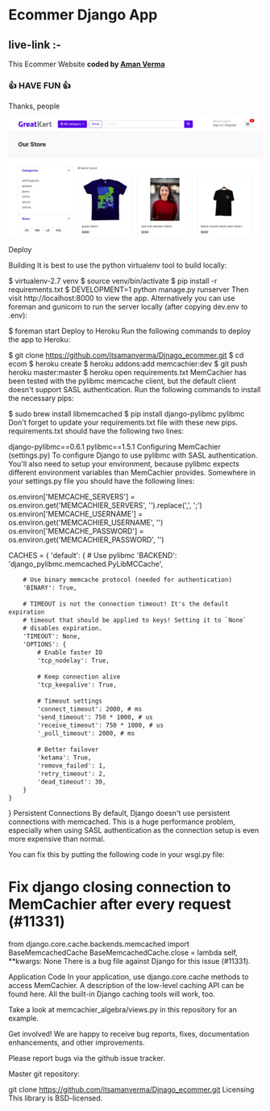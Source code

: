 
# Ecommer Django App
## live-link :- #

This Ecommer Website 
<b>coded by [Aman Verma](https://github.com/itsamanverma/Djnago_ecommer.git)</b>
### 👍 HAVE FUN 👍
Thanks, people

![Watch Now](./ecom.jpg)

Deploy

Building
It is best to use the python virtualenv tool to build locally:

$ virtualenv-2.7 venv
$ source venv/bin/activate
$ pip install -r requirements.txt
$ DEVELOPMENT=1 python manage.py runserver
Then visit http://localhost:8000 to view the app. Alternatively you can use foreman and gunicorn to run the server locally (after copying dev.env to .env):

$ foreman start
Deploy to Heroku
Run the following commands to deploy the app to Heroku:

$ git clone https://github.com/itsamanverma/Djnago_ecommer.git
$ cd ecom
$ heroku create
$ heroku addons:add memcachier:dev
$ git push heroku master:master
$ heroku open
requirements.txt
MemCachier has been tested with the pylibmc memcache client, but the default client doesn't support SASL authentication. Run the following commands to install the necessary pips:

$ sudo brew install libmemcached
$ pip install django-pylibmc pylibmc
Don't forget to update your requirements.txt file with these new pips. requirements.txt should have the following two lines:

django-pylibmc==0.6.1
pylibmc==1.5.1
Configuring MemCachier (settings.py)
To configure Django to use pylibmc with SASL authentication. You'll also need to setup your environment, because pylibmc expects different environment variables than MemCachier provides. Somewhere in your settings.py file you should have the following lines:

os.environ['MEMCACHE_SERVERS'] = os.environ.get('MEMCACHIER_SERVERS', '').replace(',', ';')
os.environ['MEMCACHE_USERNAME'] = os.environ.get('MEMCACHIER_USERNAME', '')
os.environ['MEMCACHE_PASSWORD'] = os.environ.get('MEMCACHIER_PASSWORD', '')

CACHES = {
    'default': {
        # Use pylibmc
        'BACKEND': 'django_pylibmc.memcached.PyLibMCCache',

        # Use binary memcache protocol (needed for authentication)
        'BINARY': True,

        # TIMEOUT is not the connection timeout! It's the default expiration
        # timeout that should be applied to keys! Setting it to `None`
        # disables expiration.
        'TIMEOUT': None,
        'OPTIONS': {
            # Enable faster IO
            'tcp_nodelay': True,

            # Keep connection alive
            'tcp_keepalive': True,

            # Timeout settings
            'connect_timeout': 2000, # ms
            'send_timeout': 750 * 1000, # us
            'receive_timeout': 750 * 1000, # us
            '_poll_timeout': 2000, # ms

            # Better failover
            'ketama': True,
            'remove_failed': 1,
            'retry_timeout': 2,
            'dead_timeout': 30,
        }
    }
}
Persistent Connections
By default, Django doesn't use persistent connections with memcached. This is a huge performance problem, especially when using SASL authentication as the connection setup is even more expensive than normal.

You can fix this by putting the following code in your wsgi.py file:

# Fix django closing connection to MemCachier after every request (#11331)
from django.core.cache.backends.memcached import BaseMemcachedCache
BaseMemcachedCache.close = lambda self, **kwargs: None
There is a bug file against Django for this issue (#11331).

Application Code
In your application, use django.core.cache methods to access MemCachier. A description of the low-level caching API can be found here. All the built-in Django caching tools will work, too.

Take a look at memcachier_algebra/views.py in this repository for an example.

Get involved!
We are happy to receive bug reports, fixes, documentation enhancements, and other improvements.

Please report bugs via the github issue tracker.

Master git repository:

git clone https://github.com/itsamanverma/Djnago_ecommer.git
Licensing
This library is BSD-licensed.